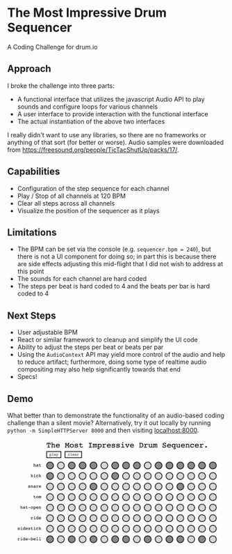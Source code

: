 # The Most Impressive Drum Sequencer
A Coding Challenge for drum.io

## Approach

I broke the challenge into three parts:
- A functional interface that utilizes the javascript Audio API to play sounds and configure loops for various channels
- A user interface to provide interaction with the functional interface
- The actual instantiation of the above two interfaces

I really didn't want to use any libraries, so there are no frameworks or anything of that sort (for better or worse). Audio samples were downloaded from https://freesound.org/people/TicTacShutUp/packs/17/.

## Capabilities
- Configuration of the step sequence for each channel
- Play / Stop of all channels at 120 BPM
- Clear all steps across all channels
- Visualize the position of the sequencer as it plays

## Limitations
- The BPM can be set via the console (e.g. `sequencer.bpm = 240`), but there is not a UI component for doing so; in part this is because there are side effects adjusting this mid-flight that I did not wish to address at this point
- The sounds for each channel are hard coded
- The steps per beat is hard coded to 4 and the beats per bar is hard coded to 4

## Next Steps
- User adjustable BPM
- React or similar framework to cleanup and simplify the UI code
- Ability to adjust the steps per beat or beats per par
- Using the `AudioContext` API may yield more control of the audio and help to reduce artifact; furthermore, doing some type of realtime audio compositing may also help significantly towards that end
- Specs!

## Demo
What better than to demonstrate the functionality of an audio-based coding challenge than a silent movie? Alternatively, try it out locally by running `python -m SimpleHTTPServer 8000` and then visiting [localhost:8000](http://localhost:8000).

![A very neat gif](example.gif)
